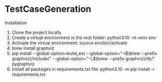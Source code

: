# TestCaseGeneration

Installation 

1. Clone the project locally
2. Create a virtual environment in the root folder: python3.10 -m venv env
3. Activate the virtual environment: source env/bin/activate
4. brew install graphviz
5. pip install --global-option=build_ext --global-option="-I$(brew --prefix graphviz)/include/" --global-option="-L$(brew --prefix graphviz)/lib/" pygraphviz
6. Install all packages in requirements.txt file: python3.10 -m pip install -r requirements.txt